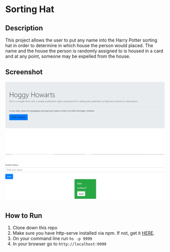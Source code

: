 # Sorting Hat

## Description
This project allows the user to put any name into the Harry Potter sorting hat in order to determine in which house the person would placed.  The name and the house the person is randomly assigned to is housed in a card and at any point, someone may be expelled from the house.

## Screenshot
![Image of sorting hat project](./screenshots/sorting_hat.png)
![Image of sorting hat project](./screenshots/sorting_hat_2.png)

## How to Run
1. Clone down this repo
1. Make sure you have  http-serve installed via npm. If not, get it [HERE](https://npmjs.com/package/http-server).
1. On your command line run `hs -p 9999`
1. In your browser go to `http://localhost:9999`